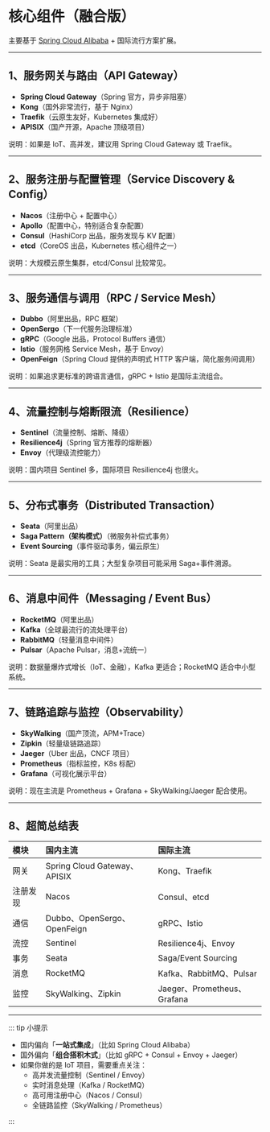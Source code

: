 # 核心组件（融合版）

主要基于 [Spring Cloud Alibaba](https://sca.aliyun.com/) + 国际流行方案扩展。

---

## 1、服务网关与路由（API Gateway）

- **Spring Cloud Gateway**（Spring 官方，异步非阻塞）
- **Kong**（国外非常流行，基于 Nginx）
- **Traefik**（云原生友好，Kubernetes 集成好）
- **APISIX**（国产开源，Apache 顶级项目）

说明：如果是 IoT、高并发，建议用 Spring Cloud Gateway 或 Traefik。

---

## 2、服务注册与配置管理（Service Discovery & Config）

- **Nacos**（注册中心 + 配置中心）
- **Apollo**（配置中心，特别适合复杂配置）
- **Consul**（HashiCorp 出品，服务发现与 KV 配置）
- **etcd**（CoreOS 出品，Kubernetes 核心组件之一）

说明：大规模云原生集群，etcd/Consul 比较常见。

---

## 3、服务通信与调用（RPC / Service Mesh）

- **Dubbo**（阿里出品，RPC 框架）
- **OpenSergo**（下一代服务治理标准）
- **gRPC**（Google 出品，Protocol Buffers 通信）
- **Istio**（服务网格 Service Mesh，基于 Envoy）
- **OpenFeign**（Spring Cloud 提供的声明式 HTTP 客户端，简化服务间调用）

说明：如果追求更标准的跨语言通信，gRPC + Istio 是国际主流组合。

---

## 4、流量控制与熔断限流（Resilience）

- **Sentinel**（流量控制、熔断、降级）
- **Resilience4j**（Spring 官方推荐的熔断器）
- **Envoy**（代理级流控能力）

说明：国内项目 Sentinel 多，国际项目 Resilience4j 也很火。

---

## 5、分布式事务（Distributed Transaction）

- **Seata**（阿里出品）
- **Saga Pattern（架构模式）**（微服务补偿式事务）
- **Event Sourcing**（事件驱动事务，偏云原生）

说明：Seata 是最实用的工具；大型复杂项目可能采用 Saga+事件溯源。

---

## 6、消息中间件（Messaging / Event Bus）

- **RocketMQ**（阿里出品）
- **Kafka**（全球最流行的流处理平台）
- **RabbitMQ**（轻量消息中间件）
- **Pulsar**（Apache Pulsar，消息+流统一）

说明：数据量爆炸式增长（IoT、金融），Kafka 更适合；RocketMQ 适合中小型系统。

---

## 7、链路追踪与监控（Observability）

- **SkyWalking**（国产顶流，APM+Trace）
- **Zipkin**（轻量级链路追踪）
- **Jaeger**（Uber 出品，CNCF 项目）
- **Prometheus**（指标监控，K8s 标配）
- **Grafana**（可视化展示平台）

说明：现在主流是 Prometheus + Grafana + SkyWalking/Jaeger 配合使用。

---

## 8、超简总结表

| 模块   | 国内主流                        | 国际主流                      |
|:-----|:----------------------------|:--------------------------|
| 网关   | Spring Cloud Gateway、APISIX | Kong、Traefik              |
| 注册发现 | Nacos                       | Consul、etcd               |
| 通信   | Dubbo、OpenSergo、OpenFeign   | gRPC、Istio                |
| 流控   | Sentinel                    | Resilience4j、Envoy        |
| 事务   | Seata                       | Saga/Event Sourcing       |
| 消息   | RocketMQ                    | Kafka、RabbitMQ、Pulsar     |
| 监控   | SkyWalking、Zipkin           | Jaeger、Prometheus、Grafana |

---

::: tip 小提示

- 国内偏向「**一站式集成**」（比如 Spring Cloud Alibaba）
- 国外偏向「**组合搭积木式**」（比如 gRPC + Consul + Envoy + Jaeger）
- 如果你做的是 IoT 项目，需要重点关注：
    - 高并发流量控制（Sentinel / Envoy）
    - 实时消息处理（Kafka / RocketMQ）
    - 高可用注册中心（Nacos / Consul）
    - 全链路监控（SkyWalking / Prometheus）
  
:::
